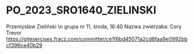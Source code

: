 # PO_2023_SRO1640_ZIELINSKI

Przemysław Zieliński \n
grupa nr 11, środa, 16:40
Nazwa zwierzaka: Cory Trevor
https://gitexercises.fracz.com/committer/ce1f6bd45071a2cd8faa9e0992bbcf396ce40b29
